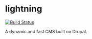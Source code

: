 lightning
=========
[![Build Status](https://travis-ci.org/webbj74/companyofstars.svg)](https://travis-ci.org/webbj74/companyofstars)

A dynamic and fast CMS built on Drupal.
